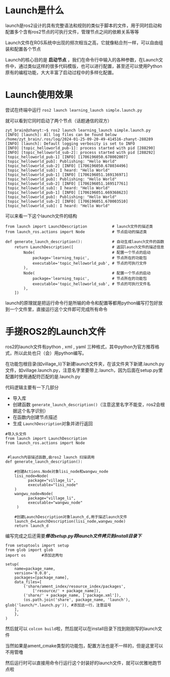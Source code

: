 # Launch是什么

launch是ros2设计的具有完整语法和规则的类似于脚本的文件，用于同时启动和配置多个含有ros2节点的可执行文件，管理节点之间的依赖关系等等

Launch文件在ROS系统中出现的频次相当之高，它就像粘合剂一样，可以自由组装和配置各个节点

Launch的核心目的是 **启动节点** ，我们在命令行中输入的各种参数，在Launch文件中，通过类似这样的很多代码模版，也可以进行配置，甚至还可以使用Python原有的编程功能，大大丰富了启动过程中的多样化配置。

# Launch使用效果

尝试在终端中运行 `ros2 launch learning_launch simple.launch.py`

就可以看到它同时启动了两个节点（话题通信的双方）

```
zyt_brain@zhanyt:~$ ros2 launch learning_launch simple.launch.py
[INFO] [launch]: All log files can be found below /home/zyt_brain/.ros/log/2024-01-25-09-20-49-414516-zhanyt-288289
[INFO] [launch]: Default logging verbosity is set to INFO
[INFO] [topic_helloworld_pub-1]: process started with pid [288290]
[INFO] [topic_helloworld_sub-2]: process started with pid [288292]
[topic_helloworld_pub-1] [INFO] [1706196050.678002007] [topic_helloworld_pub]: Publishing: "Hello World"
[topic_helloworld_sub-2] [INFO] [1706196050.678034496] [topic_helloworld_sub]: I heard: "Hello World"
[topic_helloworld_pub-1] [INFO] [1706196051.169136971] [topic_helloworld_pub]: Publishing: "Hello World"
[topic_helloworld_sub-2] [INFO] [1706196051.169517761] [topic_helloworld_sub]: I heard: "Hello World"
[topic_helloworld_pub-1] [INFO] [1706196051.669368623] [topic_helloworld_pub]: Publishing: "Hello World"
[topic_helloworld_sub-2] [INFO] [1706196051.670003510] [topic_helloworld_sub]: I heard: "Hello World"
```

可以来看一下这个launch文件的结构

```
from launch import LaunchDescription           # launch文件的描述类
from launch_ros.actions import Node            # 节点启动的描述类

def generate_launch_description():             # 自动生成launch文件的函数
    return LaunchDescription([                 # 返回launch文件的描述信息
        Node(                                  # 配置一个节点的启动
            package='learning_topic',          # 节点所在的功能包
            executable='topic_helloworld_pub', # 节点的可执行文件
        ),
        Node(                                  # 配置一个节点的启动
            package='learning_topic',          # 节点所在的功能包
            executable='topic_helloworld_sub', # 节点的可执行文件名
        ),
    ])

```

launch的原理就是把运行命令行是所输的命令和配置等都用python编写打包好放到一个文件里，直接运行这个文件即可完成所有命令


# 手搓ROS2的Launch文件

ros2的launch文件有python , xml , yaml 三种格式，其中python为官方推荐格式，所以此处也只（会）用python编写。

在功能包根目录(如village_li)下新建launch文件夹，在该文件夹下新建.launch.py文件，如village.launch.py，注意名字里要带上.launch，因为后面在setup.py里配置时使用通配符匹配的是.launch.py

代码逻辑主要有一下几部分

* 导入库
* 创建函数 `generate_launch_description()`（注意这里名字不能变，ros2会根据这个名字识别）
* 在函数内创建节点描述
* 生成 `LaunchDescription`对象并进行返回

```
#导入头文件
from launch import LaunchDescription
from launch_ros.actions import Node


 #launch内容描述函数,由ros2 launch 扫描调用
def generate_launch_description():  

    #创建Actions.Node对象lisi_node和wangwu_node
    lisi_node=Node(
          package="village_li",
          executable="lisi_node"
    )
    wangwu_node=Node(
          package="village_li",
          executable="wangwu_node"
     )
  
    #创建LaunchDescription对象launch_d,用于描述launch文件
    launch_d=LaunchDescription(lisi_node,wangwu_node)
    return launch_d
```

编写完成之后还需要***修改setup.py将launch文件拷贝到install目录下***

```
from setuptools import setup
from glob import glob
import os		#添加这两句

setup(
    name=package_name,
    version='0.0.0',
    packages=[package_name],
    data_files=[
        ('share/ament_index/resource_index/packages',
            ['resource/' + package_name]),
        ('share/' + package_name, ['package.xml']),
        (os.path.join('share', package_name, 'launch'), glob('launch/*.launch.py')), #添加这一行，注意逗号
    ],
    },
)

```

然后就可以 `colcon build`啦，然后就可以在install目录下找到刚刚写的launch文件

当然如果是ament_cmake类型的功能包，配置方法也是不一样的，但是这里可以不用管噜

然后运行时可以直接用命令行运行这个封装好的launch文件，就可以优雅地跑节点啦
